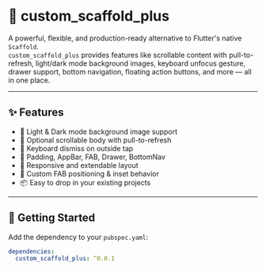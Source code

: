 # 🧱 custom_scaffold_plus

A powerful, flexible, and production-ready alternative to Flutter's native `Scaffold`.  
`custom_scaffold_plus` provides features like scrollable content with pull-to-refresh, light/dark mode background images, keyboard unfocus gesture, drawer support, bottom navigation, floating action buttons, and more — all in one place.

---

## ✨ Features

- 🎨 Light & Dark mode background image support
- 🔄 Optional scrollable body with pull-to-refresh
- 🎯 Keyboard dismiss on outside tap
- 🧭 Padding, AppBar, FAB, Drawer, BottomNav
- 📱 Responsive and extendable layout
- 🔧 Custom FAB positioning & inset behavior
- 📦 Easy to drop in your existing projects

---

## 🚀 Getting Started

Add the dependency to your `pubspec.yaml`:

```yaml
dependencies:
  custom_scaffold_plus: ^0.0.1
